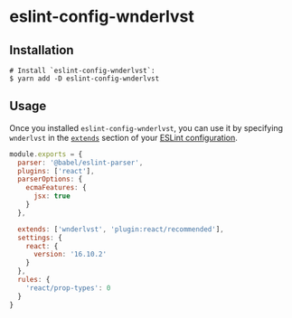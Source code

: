 # eslint-config-wnderlvst

## Installation

```
# Install `eslint-config-wnderlvst`:
$ yarn add -D eslint-config-wnderlvst
```

## Usage

Once you installed `eslint-config-wnderlvst`, you can use it by specifying `wnderlvst` in the [`extends`](http://eslint.org/docs/user-guide/configuring#extending-configuration-files) section of your [ESLint configuration](http://eslint.org/docs/user-guide/configuring).

```js
module.exports = {
  parser: '@babel/eslint-parser',
  plugins: ['react'],
  parserOptions: {
    ecmaFeatures: {
      jsx: true
    }
  },

  extends: ['wnderlvst', 'plugin:react/recommended'],
  settings: {
    react: {
      version: '16.10.2'
    }
  },
  rules: {
    'react/prop-types': 0
  }
}

```

